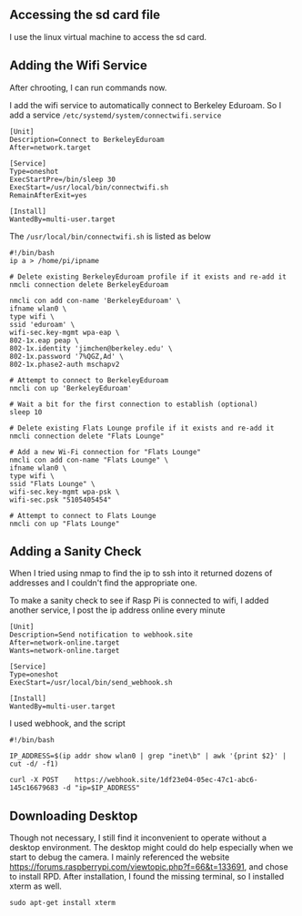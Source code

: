 ## Accessing the sd card file
I use the linux virtual machine to access the sd card.

## Adding the Wifi Service
After chrooting, I can run commands now.

I add the wifi service to automatically connect to Berkeley Eduroam. So I add a service `/etc/systemd/system/connectwifi.service`
```
[Unit]
Description=Connect to BerkeleyEduroam
After=network.target

[Service]
Type=oneshot
ExecStartPre=/bin/sleep 30
ExecStart=/usr/local/bin/connectwifi.sh
RemainAfterExit=yes

[Install]
WantedBy=multi-user.target
```
The `/usr/local/bin/connectwifi.sh` is listed as below
```
#!/bin/bash
ip a > /home/pi/ipname

# Delete existing BerkeleyEduroam profile if it exists and re-add it
nmcli connection delete BerkeleyEduroam

nmcli con add con-name 'BerkeleyEduroam' \
ifname wlan0 \
type wifi \
ssid 'eduroam' \
wifi-sec.key-mgmt wpa-eap \
802-1x.eap peap \
802-1x.identity 'jimchen@berkeley.edu' \
802-1x.password '7%QGZ,Ad' \
802-1x.phase2-auth mschapv2

# Attempt to connect to BerkeleyEduroam
nmcli con up 'BerkeleyEduroam'

# Wait a bit for the first connection to establish (optional)
sleep 10

# Delete existing Flats Lounge profile if it exists and re-add it
nmcli connection delete "Flats Lounge"

# Add a new Wi-Fi connection for "Flats Lounge"
nmcli con add con-name "Flats Lounge" \
ifname wlan0 \
type wifi \
ssid "Flats Lounge" \
wifi-sec.key-mgmt wpa-psk \
wifi-sec.psk "5105405454"

# Attempt to connect to Flats Lounge
nmcli con up "Flats Lounge"

```
## Adding a Sanity Check

When I tried using nmap to find the ip to ssh into it returned dozens of addresses and I couldn't find the appropriate one. 

To make a sanity check to see if Rasp Pi is connected to wifi, I added another service, I post the ip address online every minute

```
[Unit]
Description=Send notification to webhook.site
After=network-online.target
Wants=network-online.target

[Service]
Type=oneshot
ExecStart=/usr/local/bin/send_webhook.sh

[Install]
WantedBy=multi-user.target
```
I used webhook, and the script
```
#!/bin/bash

IP_ADDRESS=$(ip addr show wlan0 | grep "inet\b" | awk '{print $2}' | cut -d/ -f1)

curl -X POST 	https://webhook.site/1df23e04-05ec-47c1-abc6-145c16679683 -d "ip=$IP_ADDRESS"
```

## Downloading Desktop

Though not necessary, I still find it inconvenient to operate without a desktop environment. The desktop might could do help especially when we start to debug the camera.
I mainly referenced the website https://forums.raspberrypi.com/viewtopic.php?f=66&t=133691, and chose to install RPD.
After installation, I found the missing terminal, so I installed xterm as well.
```
sudo apt-get install xterm
```
